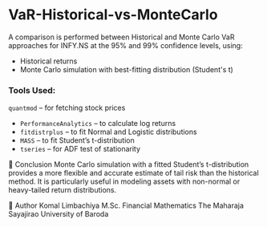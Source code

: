 # VaR-Historical-vs-MonteCarlo

A comparison is performed between Historical and Monte Carlo VaR approaches for INFY.NS at the 95% and 99% confidence levels, using:
- Historical returns
- Monte Carlo simulation with best-fitting distribution (Student's t)

### Tools Used:
`quantmod` – for fetching stock prices  
- `PerformanceAnalytics` – to calculate log returns  
- `fitdistrplus` – to fit Normal and Logistic distributions  
- `MASS` – to fit Student’s t-distribution  
- `tseries` – for ADF test of stationarity  

🧠 Conclusion
Monte Carlo simulation with a fitted Student’s t-distribution provides a more flexible and accurate estimate of tail risk than the historical method.
It is particularly useful in modeling assets with non-normal or heavy-tailed return distributions.

📌 Author
Komal Limbachiya
M.Sc. Financial Mathematics
The Maharaja Sayajirao University of Baroda

